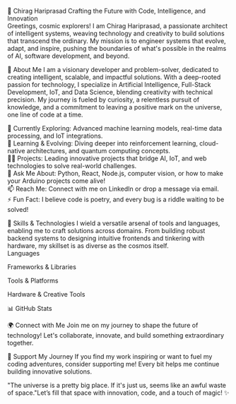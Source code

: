 🌌 Chirag Hariprasad
Crafting the Future with Code, Intelligence, and Innovation  
Greetings, cosmic explorers! I am Chirag Hariprasad, a passionate architect of intelligent systems, weaving technology and creativity to build solutions that transcend the ordinary. My mission is to engineer systems that evolve, adapt, and inspire, pushing the boundaries of what's possible in the realms of AI, software development, and beyond.  
  
    
  

  
    
  


🌟 About Me
I am a visionary developer and problem-solver, dedicated to creating intelligent, scalable, and impactful solutions. With a deep-rooted passion for technology, I specialize in Artificial Intelligence, Full-Stack Development, IoT, and Data Science, blending creativity with technical precision. My journey is fueled by curiosity, a relentless pursuit of knowledge, and a commitment to leaving a positive mark on the universe, one line of code at a time.  

🔭 Currently Exploring: Advanced machine learning models, real-time data processing, and IoT integrations.  
🌱 Learning & Evolving: Diving deeper into reinforcement learning, cloud-native architectures, and quantum computing concepts.  
👨‍💻 Projects: Leading innovative projects that bridge AI, IoT, and web technologies to solve real-world challenges.  
💬 Ask Me About: Python, React, Node.js, computer vision, or how to make your Arduino projects come alive!  
📫 Reach Me: Connect with me on LinkedIn or drop a message via email.  
⚡ Fun Fact: I believe code is poetry, and every bug is a riddle waiting to be solved!


🚀 Skills & Technologies
I wield a versatile arsenal of tools and languages, enabling me to craft solutions across domains. From building robust backend systems to designing intuitive frontends and tinkering with hardware, my skillset is as diverse as the cosmos itself.  
Languages
  
    
      
    
    
      
    
    
      
    
  

Frameworks & Libraries
  
    
      
    
    
      
    
    
      
    
    
      
    
    
      
    
  

Tools & Platforms
  
    
      
    
    
      
    
    
      
    
    
      
    
    
      
    
    
      
    
  

Hardware & Creative Tools
  
    
      
    
    
      
    
  


📊 GitHub Stats
  
    
  

  
    
  

  
    
  


🌍 Connect with Me
Join me on my journey to shape the future of technology! Let's collaborate, innovate, and build something extraordinary together.  
  
    
      
    
    
      
    
  


💖 Support My Journey
If you find my work inspiring or want to fuel my coding adventures, consider supporting me! Every bit helps me continue building innovative solutions.  
  
    
      
    
  


"The universe is a pretty big place. If it's just us, seems like an awful waste of space."Let’s fill that space with innovation, code, and a touch of magic! ✨
